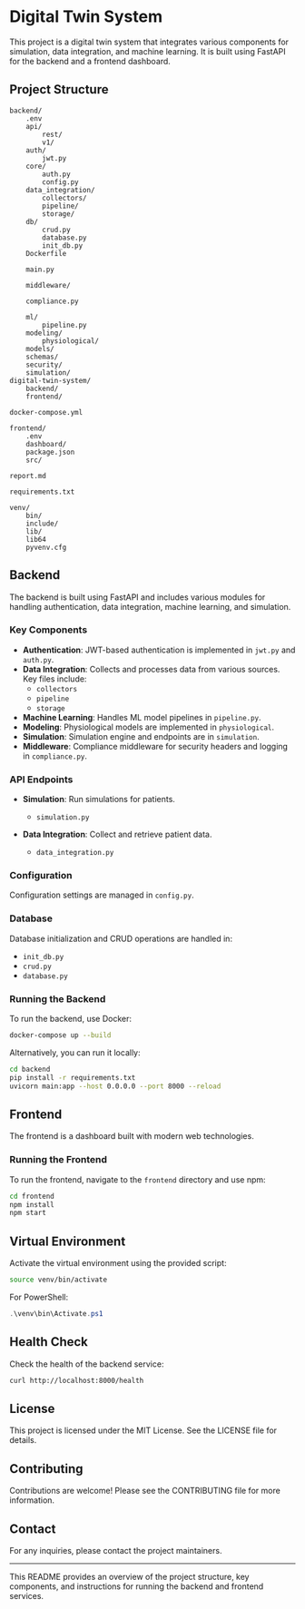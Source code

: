 # Digital Twin System

This project is a digital twin system that integrates various components for simulation, data integration, and machine learning. It is built using FastAPI for the backend and a frontend dashboard.

## Project Structure

```
backend/
	.env
	api/
		rest/
		v1/
	auth/
		jwt.py
	core/
		auth.py
		config.py
	data_integration/
		collectors/
		pipeline/
		storage/
	db/
		crud.py
		database.py
		init_db.py
	Dockerfile

	main.py

	middleware/

	compliance.py

	ml/
		pipeline.py
	modeling/
		physiological/
	models/
	schemas/
	security/
	simulation/
digital-twin-system/
	backend/
	frontend/

docker-compose.yml

frontend/
	.env
	dashboard/
	package.json
	src/

report.md

requirements.txt

venv/
	bin/
	include/
	lib/
	lib64
	pyvenv.cfg
```

## Backend

The backend is built using FastAPI and includes various modules for handling authentication, data integration, machine learning, and simulation.

### Key Components

- **Authentication**: JWT-based authentication is implemented in `jwt.py` and `auth.py`.
- **Data Integration**: Collects and processes data from various sources. Key files include:
  - `collectors`
  - `pipeline`
  - `storage`
- **Machine Learning**: Handles ML model pipelines in `pipeline.py`.
- **Modeling**: Physiological models are implemented in `physiological`.
- **Simulation**: Simulation engine and endpoints are in `simulation`.
- **Middleware**: Compliance middleware for security headers and logging in `compliance.py`.

### API Endpoints

- **Simulation**: Run simulations for patients.
  - `simulation.py`

- **Data Integration**: Collect and retrieve patient data.
  - `data_integration.py`

### Configuration

Configuration settings are managed in `config.py`.

### Database

Database initialization and CRUD operations are handled in:
- `init_db.py`
- `crud.py`
- `database.py`

### Running the Backend

To run the backend, use Docker:

```sh
docker-compose up --build
```

Alternatively, you can run it locally:

```sh
cd backend
pip install -r requirements.txt
uvicorn main:app --host 0.0.0.0 --port 8000 --reload
```

## Frontend

The frontend is a dashboard built with modern web technologies.

### Running the Frontend

To run the frontend, navigate to the `frontend` directory and use npm:

```sh
cd frontend
npm install
npm start
```

## Virtual Environment

Activate the virtual environment using the provided script:

```sh
source venv/bin/activate
```

For PowerShell:

```ps1
.\venv\bin\Activate.ps1
```

## Health Check

Check the health of the backend service:

```sh
curl http://localhost:8000/health
```

## License

This project is licensed under the MIT License. See the LICENSE file for details.

## Contributing

Contributions are welcome! Please see the CONTRIBUTING file for more information.

## Contact

For any inquiries, please contact the project maintainers.

---

This README provides an overview of the project structure, key components, and instructions for running the backend and frontend services.
